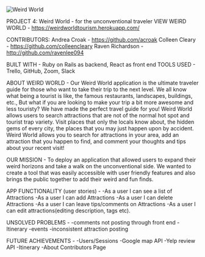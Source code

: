   ![[Weird World](https://raw.githubusercontent.com/colleencleary/weirdworld/dev/public/assets/logo.png)](https://weirdworldtourism.herokuapp.com/)


  PROJECT 4: Weird World - for the unconventional traveler
  VIEW WEIRD WORLD - https://weirdworldtourism.herokuapp.com/

  CONTRIBUTORS:
  Andrea Croak - https://github.com/acroak
  Colleen Cleary - https://github.com/colleencleary
  Raven Richardson - http://github.com/ravenlee094

  BUILT WITH - Ruby on Rails as backend, React as front end
  TOOLS USED - Trello, GitHub, Zoom, Slack

  ABOUT WEIRD WORLD - Our Weird World application is the ultimate traveler guide for those who want to take their trip to the next level. We all know what being a tourist is like, the famous restaurants, landscapes, buildings, etc., But what if you are looking to make your trip a bit more awesome and less touristy? We have made the perfect travel guide for you! Weird World allows users to search attractions that are not of the normal hot spot and tourist trap variety. Visit places that only the locals know about, the hidden gems of every city, the places that you may just happen upon by accident. Weird World allows you to search for attractions in your area, add an attraction that you happen to find, and comment your thoughts and tips about your recent visit!

  OUR MISSION - To deploy an application that allowed users to expand their weird horizons and take a walk on the unconventional side. We wanted to create a tool that was easily accessible with user friendly features and also brings the public together to add their weird and fun finds.

  APP FUNCTIONALITY (user stories) -
  -As a user I can see a list of Attractions
  -As a user I can add Attractions
  -As a user I can delete Attractions
  -As a user I can leave tips/comments on Attractions
  -As a user I can edit attractions(editing description, tags etc).

  UNSOLVED PROBLEMS -
  -comments not posting through front end
  -Itinerary
  -events
  -inconsistent attraction posting

  FUTURE ACHIEVEMENTS -
  -Users/Sessions
  -Google map API
  -Yelp review API
  -Itinerary
  -About Contributors Page
